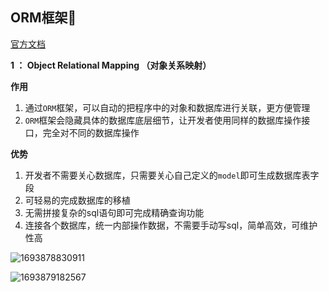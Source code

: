 ## ORM框架🎃

[官方文档](https://sequelize.org/docs/v6/core-concepts/model-basics/)

**1 ： Object Relational Mapping （对象关系映射）**

**作用**

1. 通过`ORM`框架，可以自动的把程序中的对象和数据库进行关联，更方便管理
2. `ORM`框架会隐藏具体的数据库底层细节，让开发者使用同样的数据库操作接口，完全对不同的数据库操作

**优势**

1. 开发者不需要关心数据库，只需要关心自己定义的`model`即可生成数据库表字段
2. 可轻易的完成数据库的移植
3. 无需拼接复杂的sql语句即可完成精确查询功能
4. 连接各个数据库，统一内部操作数据，不需要手动写sql，简单高效，可维护性高



![1693878830911](D:/%E8%87%AA%E5%AE%9A%E4%B9%89%E5%BA%93/xiaozhangclassmater.github.io/docs/web/sql/assets/1693878830911.png)

![1693879182567](D:/%E8%87%AA%E5%AE%9A%E4%B9%89%E5%BA%93/xiaozhangclassmater.github.io/docs/web/sql/assets/1693879182567.png)